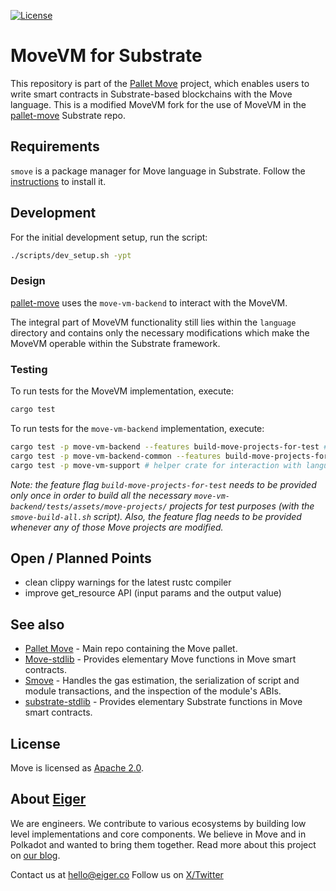 [![License](https://img.shields.io/badge/license-Apache-green.svg)](LICENSE)

# MoveVM for Substrate

This repository is part of the [Pallet Move](https://github.com/eigerco/pallet-move) project, which enables users to write smart contracts in Substrate-based blockchains with the Move language.
This is a modified MoveVM fork for the use of MoveVM in the [pallet-move] Substrate repo.

## Requirements

`smove` is a package manager for Move language in Substrate. Follow the [instructions](https://github.com/eigerco/smove) to install it.

## Development

For the initial development setup, run the script:
```sh
./scripts/dev_setup.sh -ypt
```

### Design

[pallet-move] uses the `move-vm-backend` to interact with the MoveVM.

The integral part of MoveVM functionality still lies within the `language` directory and contains only the necessary modifications which make the MoveVM operable within the Substrate framework.

### Testing

To run tests for the MoveVM implementation, execute:
```sh
cargo test
```

To run tests for the `move-vm-backend` implementation, execute:
```sh
cargo test -p move-vm-backend --features build-move-projects-for-test # the `backend` main crate
cargo test -p move-vm-backend-common --features build-move-projects-for-test # helper crate for interaction with smove and pallet-move
cargo test -p move-vm-support # helper crate for interaction with language directory
```
_Note: the feature flag `build-move-projects-for-test` needs to be provided only once in order to build all the necessary `move-vm-backend/tests/assets/move-projects/` projects for test purposes (with the `smove-build-all.sh` script). Also, the feature flag needs to be provided whenever any of those Move projects are modified._

## Open / Planned Points
- clean clippy warnings for the latest rustc compiler
- improve get_resource API (input params and the output value)

## See also

- [Pallet Move](https://github.com/eigerco/pallet-move) - Main repo containing the Move pallet.
- [Move-stdlib](https://github.com/eigerco/move-stdlib) - Provides elementary Move functions in Move smart contracts. 
- [Smove](https://github.com/eigerco/smove) - Handles the gas estimation, the serialization of script and module transactions, and the inspection of the module's ABIs.
- [substrate-stdlib](https://github.com/eigerco/substrate-stdlib) - Provides elementary Substrate functions in Move smart contracts.

## License

Move is licensed as [Apache 2.0](https://github.com/move-language/move/blob/main/LICENSE).

[pallet-move]: https://github.com/eigerco/pallet-move

## About [Eiger](https://www.eiger.co)

We are engineers. We contribute to various ecosystems by building low level implementations and core components. We believe in Move and in Polkadot and wanted to bring them together. Read more about this project on [our blog](https://www.eiger.co/blog/eiger-brings-move-to-polkadot).

Contact us at hello@eiger.co
Follow us on [X/Twitter](https://x.com/eiger_co)

